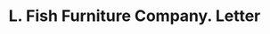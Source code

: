 ---
doi: 10.7916/D87H2WJ2
date_other: '1923'
date_other_textual: '1923'
form: correspondence
genre:
- Letters (correspondence)
name:
- L. Fish Furniture Company
object_in_context_url: https://biggert.cul.columbia.edu/items/view/ave_biggert_00219
subject_hierarchical_geographic:
- Chicago, Illinois, United States
subject_name:
- L. Fish Furniture Company
title: L. Fish Furniture Company. Letter
sort_title: L. Fish Furniture Company. Letter
call_number: ave_biggert_00219
coordinates:
- 41.83694444444445,-87.68472222222222
pid: ave_biggert_00219
identifiers: ave_biggert_00219
thumbnail: false
permalink: /biggert/ave_biggert_00219/
layout: iiif-image-page
---